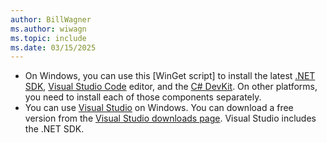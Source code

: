 ```yaml
---
author: BillWagner
ms.author: wiwagn
ms.topic: include
ms.date: 03/15/2025
---
```


- On Windows, you can use this [WinGet script] to install the latest [.NET SDK](https://dotnet.microsoft.com/download), [Visual Studio Code](https://code.visualstudio.com) editor, and the [C# DevKit](https://marketplace.visualstudio.com/items?itemName=ms-dotnettools.csdevkit). On other platforms, you need to install each of those components separately.
- You can use [Visual Studio](https://visualstudio.com) on Windows. You can download a free version from the [Visual Studio downloads page](https://visualstudio.microsoft.com/downloads). Visual Studio includes the .NET SDK.
